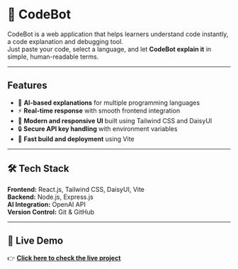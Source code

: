 # 🚀 CodeBot
CodeBot is a web application that helps learners understand code instantly, a code explanation and debugging tool.  
Just paste your code, select a language, and let **CodeBot explain it** in simple, human-readable terms.

---

##  Features
- 💬 **AI-based explanations** for multiple programming languages  
- ⚡ **Real-time response** with smooth frontend integration  
- 🎨 **Modern and responsive UI** built using Tailwind CSS and DaisyUI 
- 🔒 **Secure API key handling** with environment variables  
- 🚀 **Fast build and deployment** using Vite  

---

## 🛠️ Tech Stack
**Frontend:** React.js, Tailwind CSS, DaisyUI, Vite  
**Backend:** Node.js, Express.js  
**AI Integration:** OpenAI API  
**Version Control:** Git & GitHub  

---

## 🚀 Live Demo
👉 **[Click here to check the live project](https://codebot-pearl.vercel.app/)**  

